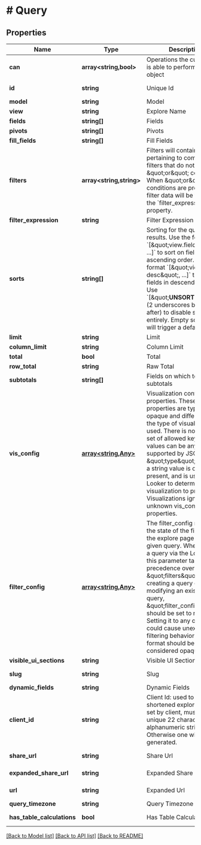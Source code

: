 # # Query

## Properties

Name | Type | Description | Notes
------------ | ------------- | ------------- | -------------
**can** | **array<string,bool>** | Operations the current user is able to perform on this object | [optional] [readonly]
**id** | **string** | Unique Id | [optional] [readonly]
**model** | **string** | Model |
**view** | **string** | Explore Name |
**fields** | **string[]** | Fields | [optional]
**pivots** | **string[]** | Pivots | [optional]
**fill_fields** | **string[]** | Fill Fields | [optional]
**filters** | **array<string,string>** | Filters will contain data pertaining to complex filters that do not contain \&quot;or\&quot; conditions. When \&quot;or\&quot; conditions are present, filter data will be found on the &#x60;filter_expression&#x60; property. | [optional]
**filter_expression** | **string** | Filter Expression | [optional]
**sorts** | **string[]** | Sorting for the query results. Use the format &#x60;[\&quot;view.field\&quot;, ...]&#x60; to sort on fields in ascending order. Use the format &#x60;[\&quot;view.field desc\&quot;, ...]&#x60; to sort on fields in descending order. Use &#x60;[\&quot;__UNSORTED__\&quot;]&#x60; (2 underscores before and after) to disable sorting entirely. Empty sorts &#x60;[]&#x60; will trigger a default sort. | [optional]
**limit** | **string** | Limit | [optional]
**column_limit** | **string** | Column Limit | [optional]
**total** | **bool** | Total | [optional]
**row_total** | **string** | Raw Total | [optional]
**subtotals** | **string[]** | Fields on which to run subtotals | [optional]
**vis_config** | [**array<string,Any>**](Any.md) | Visualization configuration properties. These properties are typically opaque and differ based on the type of visualization used. There is no specified set of allowed keys. The values can be any type supported by JSON. A \&quot;type\&quot; key with a string value is often present, and is used by Looker to determine which visualization to present. Visualizations ignore unknown vis_config properties. | [optional]
**filter_config** | [**array<string,Any>**](Any.md) | The filter_config represents the state of the filter UI on the explore page for a given query. When running a query via the Looker UI, this parameter takes precedence over \&quot;filters\&quot;. When creating a query or modifying an existing query, \&quot;filter_config\&quot; should be set to null. Setting it to any other value could cause unexpected filtering behavior. The format should be considered opaque. | [optional]
**visible_ui_sections** | **string** | Visible UI Sections | [optional]
**slug** | **string** | Slug | [optional] [readonly]
**dynamic_fields** | **string** | Dynamic Fields | [optional]
**client_id** | **string** | Client Id: used to generate shortened explore URLs. If set by client, must be a unique 22 character alphanumeric string. Otherwise one will be generated. | [optional]
**share_url** | **string** | Share Url | [optional] [readonly]
**expanded_share_url** | **string** | Expanded Share Url | [optional] [readonly]
**url** | **string** | Expanded Url | [optional] [readonly]
**query_timezone** | **string** | Query Timezone | [optional]
**has_table_calculations** | **bool** | Has Table Calculations | [optional] [readonly]

[[Back to Model list]](../../README.md#models) [[Back to API list]](../../README.md#endpoints) [[Back to README]](../../README.md)
